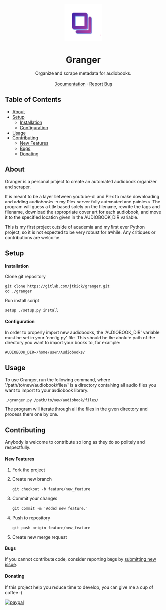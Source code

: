 <div align="center">
  <a href="https://gitlab.com/jtkick/granger/">
      <img src="granger.png" width="120" height="120"/>
  </a>
  
  <h1 align="center">Granger</h1>

  <p align="center">
    Organize and scrape metadata for audiobooks.
    <br />
    <br />
    <a href="https://gitlab.com/jtkick/granger/">Documentation</a>
    ·     
    <a href="https://gitlab.com/jtkick/granger/issues">Report Bug</a>


  </p>
  
</div>

## Table of Contents
* [About](#about)
* [Setup](#setup)
  * [Installation](#installation)
  * [Configuration](#configuration)
* [Usage](#usage)
* [Contributing](#contributing)
  * [New Features](#new-features)
  * [Bugs](#bugs)
  * [Donating](#donating)


## About

Granger is a personal project to create an automated audiobook organizer and scraper.

It is meant to be a layer between youtube-dl and Plex to make downloading and adding audiobooks to my Plex server fully automated and painless. The program will guess a title based solely on the filename, rewrite the tags and filename, download the appropriate cover art for each audiobook, and move it to the specified location given in the AUDIOBOOK_DIR variable.

This is my first project outside of academia and my first ever Python project, so it is not expected to be very robust for awhile. Any critiques or contributions are welcome.

## Setup

#### Installation

Clone git repository

    git clone https://gitlab.com/jtkick/granger.git
    cd ./granger

Run install script

    setup ./setup.py install
    
#### Configuration
    
In order to properly import new audiobooks, the 'AUDIOBOOK_DIR' variable must be set in your 'config.py' file. This should be the abolute path of the directory you want to import your books to, for example:

    AUDIOBOOK_DIR=/home/user/Audiobooks/

## Usage

To use Granger, run the following command, where '/path/to/new/audiobook/files/' is a directory containing all audio files you want to import to your audiobook library.

    ./granger.py /path/to/new/audiobook/files/

The program will iterate through all the files in the given directory and process them one by one. 


## Contributing

Anybody is welcome to contribute so long as they do so politely and respectfully.

#### New Features

1. Fork the project
2. Create new branch

    `git checkout -b feature/new_feature`
3. Commit your changes

    `git commit -m 'Added new feature.'`
4. Push to repository

    `git push origin feature/new_feature`
5. Create new merge request

#### Bugs

If you cannot contribute code, consider reporting bugs by [submitting new issue](https://gitlab.com/jtkick/granger/issues).

#### Donating

If this project help you reduce time to develop, you can give me a cup of coffee :) 

[![paypal](https://www.paypalobjects.com/en_US/i/btn/btn_donateCC_LG.gif)](https://www.paypal.com/cgi-bin/webscr?cmd=_donations&business=N3R7EGLD32ZQ8&currency_code=USD&source=url)
